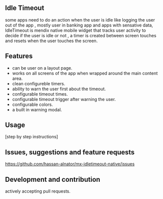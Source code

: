 ## Idle Timeout
some apps need to do an action when the user is idle like logging the user out of the app , mostly user in banking app and apps with sensative data, IdleTimeout is mendix native mobile widget that tracks user activity to decide if the user is idle or not , a timer is created between screen touches and resets when the user touches the screen.

## Features
- can be user on a layout page.
- works on all screens of the app when wrapped around the main content area.
- clean configureble timers.
- ability to warn the user first about the timeout.
- configurable timeout times.
- configurable timeout trigger after warning the user.
- configurable colors.
- a built in warning modal.

## Usage
[step by step instructions]

## Issues, suggestions and feature requests
https://github.com/hassan-alnator/mx-idletimeout-native/issues

## Development and contribution
actively accepting pull requests.
